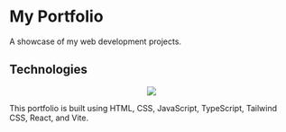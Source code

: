 # My Portfolio

A showcase of my web development projects.

## Technologies

<p align="center">
  <a href="https://skillicons.dev">
    <img src="https://skillicons.dev/icons?i=html,css,javascript,typescript,tailwindcss,react,vite,git,github" />
  </a>
</p>

This portfolio is built using HTML, CSS, JavaScript, TypeScript, Tailwind CSS, React, and Vite.
